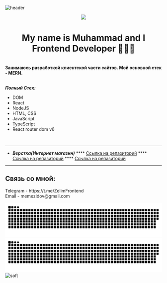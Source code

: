 <!--
<p align='center'>
  <img src='https://user-images.githubusercontent.com/5713670/87202985-820dcb80-c2b6-11ea-9f56-7ec461c497c3.gif' width='200'>
</p>
<p align="center"> 
  Visitor count<br>
  <img src="https://profile-counter.glitch.me/teuchezh/count.svg" />
</p>
<p align="center">
<a href="https://now-playing-66mfrri4j-teuchezh.vercel.app/now-playing?open">
    <img src="https://now-playing-66mfrri4j-teuchezh.vercel.app/now-playing" width="512" height="128">
</a>
</p>
<p align="center">
  <img src="https://github-readme-stats.vercel.app/api?username=teuchezh&count_private=true&show_icons=true&theme=buefy" />
</p>
<p align="center">
  <img src="https://github-readme-stats.vercel.app/api/top-langs/?username=teuchezh&layout=compact&theme=buefy" />
</p>]
[![teuchezh's GitHub Stats](https://github-readme-stats.vercel.app/api?username=teuchezh&count_private=true&show_icons=true&theme=buefy)](https://github.com/teuchezh)
[![teuchezh's wakatime stats](https://github-readme-stats.vercel.app/api/wakatime?username=teuchezh&layout=compact&theme=buefy)](https://github.com/teuchezh)
[![Top Langs](https://github-readme-stats.vercel.app/api/top-langs/?username=teuchezh&layout=compact&theme=buefy)](https://github.com/teuchezh)
-->
![header](https://capsule-render.vercel.app/api?type=waving&color=gradient&height=256&section=header&text=Hello%20World!&fontSize=75&animation=fadeIn&fontAlignY=38&desc=Welcome%20to%20my%20GitHub%20profile!%20Put%20stars,%20fork%20and%20contribute!&descAlignY=51&descAlign=62)

<p align="center">
  <img src="https://media0.giphy.com/media/qgQUggAC3Pfv687qPC/giphy.gif" height="230"/>
</p>
 
<h1 align="center" >My name is Muhammad and I Frontend Developer 👨🏻‍💻 </h1>

<br />
 
<div><b>Занимаюсь разработкой клиентской части сайтов. Мой основной стек - MERN.</b></div>

<br />

***Полный Стек:***


- DOM
- React
- NodeJS
- HTML, CSS
- JavaScript
- TypeScript
- React router dom v6
<br />
 
 
***
* ___Верстка(Интернет магазин)___
    **** [Ссылка на репазиторий](https://github.com/Muhyammad/Solo-Project/)
    **** [Ссылка на репазиторий](https://github.com/Muhyammad/mmm/)
    **** [Ссылка на репазиторий](https://github.com/Muhyammad/Thrivtalk/)
***
    


## Связь со мной: 
<div>Telegram - https://t.me/ZelimFrontend</div>
<div>Email - memezidov@gmail.com</div>

![github contribution grid snake animation](https://raw.githubusercontent.com/teuchezh/teuchezh/output/github-contribution-grid-snake-dark.svg#gh-dark-mode-only)![github contribution grid snake animation](https://raw.githubusercontent.com/teuchezh/teuchezh/output/github-contribution-grid-snake.svg#gh-light-mode-only)
![soft](https://capsule-render.vercel.app/api?type=soft&color=gradient&text=Come%20again!&fontSize=40&animation=twinkling)

